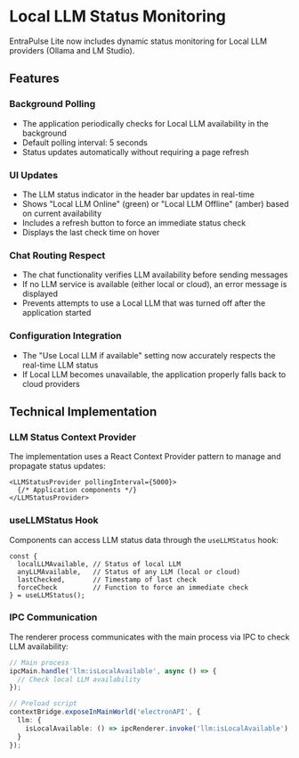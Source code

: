 # Local LLM Status Monitoring

EntraPulse Lite now includes dynamic status monitoring for Local LLM providers (Ollama and LM Studio). 

## Features

### Background Polling
- The application periodically checks for Local LLM availability in the background
- Default polling interval: 5 seconds
- Status updates automatically without requiring a page refresh

### UI Updates
- The LLM status indicator in the header bar updates in real-time
- Shows "Local LLM Online" (green) or "Local LLM Offline" (amber) based on current availability
- Includes a refresh button to force an immediate status check
- Displays the last check time on hover

### Chat Routing Respect
- The chat functionality verifies LLM availability before sending messages
- If no LLM service is available (either local or cloud), an error message is displayed
- Prevents attempts to use a Local LLM that was turned off after the application started

### Configuration Integration
- The "Use Local LLM if available" setting now accurately respects the real-time LLM status
- If Local LLM becomes unavailable, the application properly falls back to cloud providers

## Technical Implementation

### LLM Status Context Provider
The implementation uses a React Context Provider pattern to manage and propagate status updates:

```tsx
<LLMStatusProvider pollingInterval={5000}>
  {/* Application components */}
</LLMStatusProvider>
```

### useLLMStatus Hook
Components can access LLM status data through the `useLLMStatus` hook:

```tsx
const { 
  localLLMAvailable, // Status of local LLM
  anyLLMAvailable,   // Status of any LLM (local or cloud)
  lastChecked,       // Timestamp of last check
  forceCheck         // Function to force an immediate check
} = useLLMStatus();
```

### IPC Communication
The renderer process communicates with the main process via IPC to check LLM availability:

```typescript
// Main process
ipcMain.handle('llm:isLocalAvailable', async () => {
  // Check local LLM availability
});

// Preload script
contextBridge.exposeInMainWorld('electronAPI', {
  llm: {
    isLocalAvailable: () => ipcRenderer.invoke('llm:isLocalAvailable')
  }
});
```

